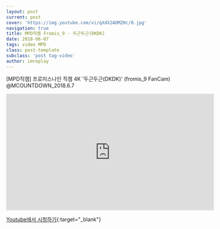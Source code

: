```yaml
---
layout: post
current: post
cover: 'https://img.youtube.com/vi/qXdX2AOMZHc/0.jpg'
navigation: true
title: MPD직캠 Fromis_9 - 두근두근(DKDK) 
date: 2018-06-07
tags: video MPD
class: post-template
subclass: 'post tag-video'
author: imreplay
---
```



[MPD직캠] 프로미스나인 직캠 4K '두근두근(DKDK)' (fromis_9 FanCam)  
@MCOUNTDOWN_2018.6.7

<iframe width="560" height="315" src="https://www.youtube.com/embed/qXdX2AOMZHc?rel=0" frameborder="0" allow="autoplay; encrypted-media" allowfullscreen></iframe>

[Youtube에서 시청하기](https://www.youtube.com/watch?v=qXdX2AOMZHc){:target="_blank"}
